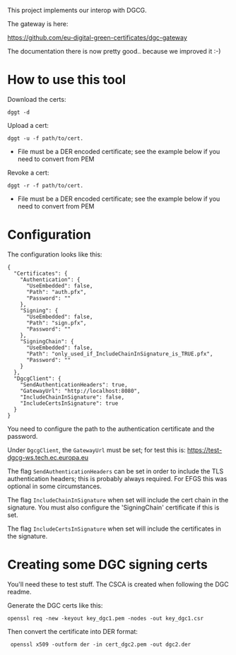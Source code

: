 This project implements our interop with DGCG.

The gateway is here:

https://github.com/eu-digital-green-certificates/dgc-gateway

The documentation there is now pretty good.. because we improved it :-)

# How to use this tool

Download the certs:

```dggt -d```

Upload a cert:

```dggt -u -f path/to/cert.```

* File must be a DER encoded certificate; see the example below if you need to convert from PEM

Revoke a cert:

```dggt -r -f path/to/cert.```

* File must be a DER encoded certificate; see the example below if you need to convert from PEM

# Configuration

The configuration looks like this:

```
{
  "Certificates": {
    "Authentication": {
      "UseEmbedded": false,
      "Path": "auth.pfx",
      "Password": ""
    },
    "Signing": {
      "UseEmbedded": false,
      "Path": "sign.pfx",
      "Password": ""
    },
    "SigningChain": {
      "UseEmbedded": false,
      "Path": "only_used_if_IncludeChainInSignature_is_TRUE.pfx",
      "Password": ""
    }
  },
  "DgcgClient": {
    "SendAuthenticationHeaders": true,
    "GatewayUrl": "http://localhost:8080",
    "IncludeChainInSignature": false,
    "IncludeCertsInSignature": true 
  } 
}
```

You need to configure the path to the authentication certificate and the password.

Under `DgcgClient`, the `GatewayUrl` must be set; for test this is: https://test-dgcg-ws.tech.ec.europa.eu

The flag `SendAuthenticationHeaders` can be set in order to include the TLS authentication headers; this is
probably always required. For EFGS this was optional in some circumstances.

The flag `IncludeChainInSignature` when set will include the cert chain in the signature. You must also 
configure the 'SigningChain' certificate if this is set.

The flag `IncludeCertsInSignature` when set will include the certificates in the signature.

# Creating some DGC signing certs

You'll need these to test stuff. The CSCA is created when following the DGC readme.

Generate the DGC certs like this:

```
openssl req -new -keyout key_dgc1.pem -nodes -out key_dgc1.csr
```

Then convert the certificate into DER format:

```
 openssl x509 -outform der -in cert_dgc2.pem -out dgc2.der
 ```
